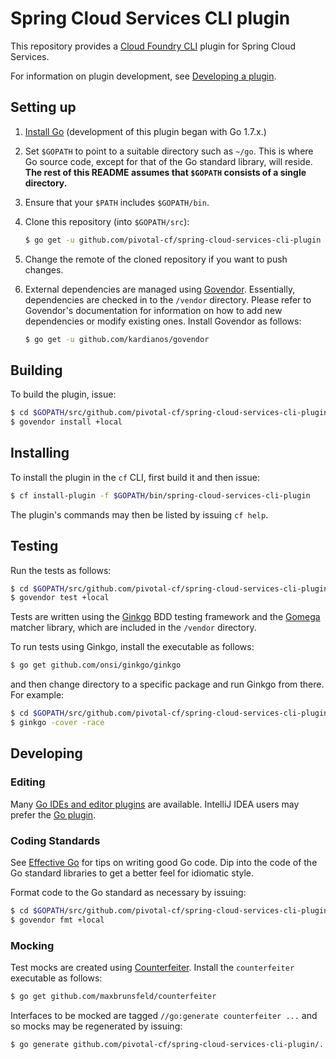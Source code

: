 # Spring Cloud Services CLI plugin

This repository provides a [Cloud Foundry CLI](https://github.com/cloudfoundry/cli) plugin for
Spring Cloud Services.

For information on plugin development, see
[Developing a plugin](https://github.com/cloudfoundry/cli/tree/master/plugin/plugin_examples).

## Setting up

1. [Install Go](https://golang.org/doc/install) (development of this plugin began with Go 1.7.x.)
2. Set `$GOPATH` to point to a suitable directory such as `~/go`.
This is where Go source code, except for that of the Go standard library, will reside.
**The rest of this README assumes that `$GOPATH` consists of a single directory.**
3. Ensure that your `$PATH` includes `$GOPATH/bin`.
4. Clone this repository (into `$GOPATH/src`):

    ```bash
    $ go get -u github.com/pivotal-cf/spring-cloud-services-cli-plugin
    ```
5. Change the remote of the cloned repository if you want to push changes.

6. External dependencies are managed using [Govendor](https://github.com/kardianos/govendor).
Essentially, dependencies are checked in to the `/vendor` directory. Please refer to Govendor's documentation for information on how to add new dependencies or modify
existing ones. Install Govendor as follows:

    ```bash
    $ go get -u github.com/kardianos/govendor
    ```

## Building

To build the plugin, issue:
```bash
$ cd $GOPATH/src/github.com/pivotal-cf/spring-cloud-services-cli-plugin
$ govendor install +local
```

## Installing

To install the plugin in the `cf` CLI, first build it and then issue:
```bash
$ cf install-plugin -f $GOPATH/bin/spring-cloud-services-cli-plugin

```

The plugin's commands may then be listed by issuing `cf help`.

## Testing

Run the tests as follows:
```bash
$ cd $GOPATH/src/github.com/pivotal-cf/spring-cloud-services-cli-plugin
$ govendor test +local
```

Tests are written using the [Ginkgo](https://onsi.github.io/ginkgo/) BDD testing framework
and the [Gomega](http://onsi.github.io/gomega/) matcher library, which are included in the `/vendor`
directory.

To run tests using Ginkgo, install the executable as follows:
```bash
$ go get github.com/onsi/ginkgo/ginkgo
```
and then change directory to a specific package and
run Ginkgo from there. For example:
```bash
$ cd $GOPATH/src/github.com/pivotal-cf/spring-cloud-services-cli-plugin/eureka
$ ginkgo -cover -race
```

## Developing

### Editing

Many [Go IDEs and editor plugins]((https://github.com/golang/go/wiki/IDEsAndTextEditorPlugins)) are available.
IntelliJ IDEA users may prefer the [Go plugin](https://github.com/go-lang-plugin-org/go-lang-idea-plugin).

### Coding Standards

See [Effective Go](https://golang.org/doc/effective_go.html) for tips on writing good Go code.
Dip into the code of the Go standard libraries to get a better feel for idiomatic style.

Format code to the Go standard as necessary by issuing:
```bash
$ cd $GOPATH/src/github.com/pivotal-cf/spring-cloud-services-cli-plugin
$ govendor fmt +local
```

### Mocking

Test mocks are created using [Counterfeiter](https://github.com/maxbrunsfeld/counterfeiter). Install the `counterfeiter` executable as follows:
```bash
$ go get github.com/maxbrunsfeld/counterfeiter
```

Interfaces to be mocked are tagged `//go:generate counterfeiter ...` and so mocks may
be regenerated by issuing:
```bash
$ go generate github.com/pivotal-cf/spring-cloud-services-cli-plugin/...
```

